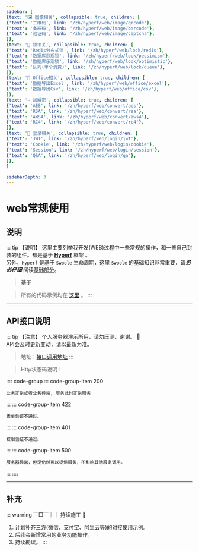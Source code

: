 ```yaml
---
sidebar: [
{text: '🖼 图像相关', collapsible: true, children: [
{'text': '二维码', link: '/zh/hyperf/web/image/qrcode'},
{'text': '条形码', link: '/zh/hyperf/web/image/barcode'},
{'text': '验证码', link: '/zh/hyperf/web/image/captcha'},
]},
{text: '🔐 锁相关', collapsible: true, children: [
{'text': 'Redis分布式锁', link: '/zh/hyperf/web/lock/redis'},
{'text': '数据库悲观锁', link: '/zh/hyperf/web/lock/pessimism'},
{'text': '数据库乐观锁', link: '/zh/hyperf/web/lock/optimistic'},
{'text': '队列(单个消费)', link: '/zh/hyperf/web/lock/queue'},
]},
{text: '🏢 Office相关', collapsible: true, children: [
{'text': '数据导出Excel', link: '/zh/hyperf/web/office/excel'},
{'text': '数据导出Csv', link: '/zh/hyperf/web/office/csv'},
]},
{text: '↔️ 加解密', collapsible: true, children: [
{'text': 'AES', link: '/zh/hyperf/web/convert/aes'},
{'text': 'RSA', link: '/zh/hyperf/web/convert/rsa'},
{'text': 'AWS4', link: '/zh/hyperf/web/convert/aws4'},
{'text': 'RC4', link: '/zh/hyperf/web/convert/rc4'},
]},
{text: '🍪 登录相关', collapsible: true, children: [
{'text': 'JWT', link: '/zh/hyperf/web/login/jwt'},
{'text': 'Cookie', link: '/zh/hyperf/web/login/cookie'},
{'text': 'Session', link: '/zh/hyperf/web/login/session'},
{'text': 'Q&A', link: '/zh/hyperf/web/login/qa'},
]},
]

sidebarDepth: 3
---
```


# web常规使用

## 说明

::: tip 【说明】
这里主要列举我开发(WEB)过程中一些常规的操作，和一些自己封装的组件。都是基于 **[Hyperf](https://hyperf.wiki/3.0/)** 框架 。\
另外，`Hyperf` 是基于 `Swoole` 生命周期，这里 `Swoole` 的基础知识非常重要，请***务必仔细*** 阅读[基础部分](https://wiki.swoole.com/#/learn)。

> **基于 <Badge type="tip" text="Hyperf v3.x" vertical="middle" />** 

> 所有的代码示例均在 [这里](https://github.com/JerryTZF/hyperf-v3/tree/main/app) 。
:::

---

## API接口说明

::: tip 【注意】
个人服务器演示所用，请勿压测，谢谢。 🙏 \
API会及时更新变动，请以最新为准。
> 地址：[接口调用地址](https://api.tzf-foryou.xyz/swagger/Hyperf-Wiki.html)
:::

> Http状态码说明：

:::: code-group
::: code-group-item 200
```text:no-line-numbers
业务正常或者业务异常, 服务此时正常服务
```
:::
::: code-group-item 422
```text:no-line-numbers
表单验证不通过。
```
:::
::: code-group-item 401
```text:no-line-numbers
权限验证不通过。
```
:::
::: code-group-item 500
```text:no-line-numbers
服务器异常，但是仍然可以提供服务，不影响其他服务调用。
```
:::
::::

--- 

## 补充

::: warning ￣□￣｜｜
持续施工 :construction:
1. 计划补齐三方(微信、支付宝、阿里云等)的对接使用示例。
2. 后续会新增常用的业务功能操作。
3. 持续勘误。
:::